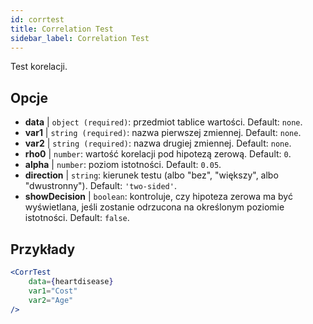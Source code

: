 ```yaml
---
id: corrtest
title: Correlation Test
sidebar_label: Correlation Test
---
```


Test korelacji.

## Opcje

* __data__ | `object (required)`: przedmiot tablice wartości. Default: `none`.
* __var1__ | `string (required)`: nazwa pierwszej zmiennej. Default: `none`.
* __var2__ | `string (required)`: nazwa drugiej zmiennej. Default: `none`.
* __rho0__ | `number`: wartość korelacji pod hipotezą zerową. Default: `0`.
* __alpha__ | `number`: poziom istotności. Default: `0.05`.
* __direction__ | `string`: kierunek testu (albo "bez", "większy", albo "dwustronny"). Default: `'two-sided'`.
* __showDecision__ | `boolean`: kontroluje, czy hipoteza zerowa ma być wyświetlana, jeśli zostanie odrzucona na określonym poziomie istotności. Default: `false`.


## Przykłady

```jsx live
<CorrTest
    data={heartdisease} 
    var1="Cost"
    var2="Age"
/>
```
